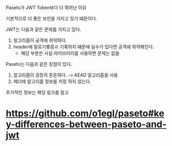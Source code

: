 Paseto가 JWT Token보다 더 뛰어난 이유

기본적으로 더 좋은 보안을 가지고 있기 떄문이다.

JWT는 다음과 같은 문제를 가지고 있다.

1. 알고리즘이 공격에 취약하다.
2. header에 알로기릊믕ㄹ 기록하지 떄문에 실수가 있다면 공격에 취약해진다.
   - 해당 부분은 사실 라이브러리를 사용하면 문제는 없음

Paseto는 다음과 같은 장점이 있다.

1. 알고리즘이 굉장히 튼튼하다. -> AEAD 알고리즘을 사용
2. 헤더에 알고리즘 정보를 저장 하지 않는다.

추가적인 정보는 해당 링크를 참고

# https://github.com/o1egl/paseto#key-differences-between-paseto-and-jwt
